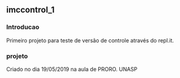 ## imccontrol_1


### Introducao

Primeiro projeto para teste de versão de controle através do repl.it.

### projeto

Criado no dia 19/05/2019 na aula de PRORO. UNASP